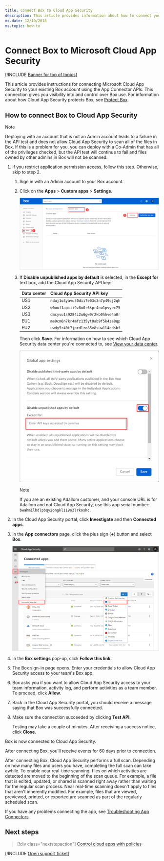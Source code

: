 ```yaml
---
title: Connect Box to Cloud App Security
description: This article provides information about how to connect your Box app to Cloud App Security using the API connector for visibility and control over use.
ms.date: 12/10/2018
ms.topic: how-to
---
```

# Connect Box to Microsoft Cloud App Security

[!INCLUDE [Banner for top of topics](includes/banner.md)]

This article provides instructions for connecting Microsoft Cloud App Security to your existing Box account using the App Connector APIs. This connection gives you visibility into and control over Box use. For information about how Cloud App Security protects Box, see [Protect Box](protect-box.md).

## How to connect Box to Cloud App Security

> [!NOTE]
> Deploying with an account that is not an Admin account leads to a failure in the API test and does not allow Cloud App Security to scan all of the files in Box. If this is a problem for you, you can deploy with a Co-Admin that has all of the privileges checked, but the API test will continue to fail and files owned by other admins in Box will not be scanned.

1. If you restrict application permission access, follow this step. Otherwise, skip to step 2.

    1. Sign in with an Admin account to your Box account.
    1. Click on the **Apps** > **Custom apps** > **Settings**.

         ![box apps](media/box-apps.png "box apps")

    1. If **Disable unpublished apps by default** is selected, in the **Except for** text box, add the Cloud App Security API key:

         |Data center|Cloud App Security API key|
         |----|----|
         |US1|`nduj1o3yavu30dii7e03c3n7p49cj2qh`|
         |US2|`w0ouf1apiii9z8o0r6kpr4nu1pvyec75`|
         |US3|`dmcyvu1s9284i2u6gw9r2kb0hhve4a0r`|
         |EU1|`me9cm6n7kr4mfz135yt0ab9f5k4ze8qp`|
         |EU2|`uwdy5r40t7jprdlzo85v8suw1l4cdsbf`|

        Then click **Save**. For information on how to see which Cloud App Security data center you're connected to, see [View your data center](network-requirements.md#view-your-data-center).

        ![box settings except for](media/box-settings-except-for.png)

        > [!NOTE]
        > If you are an existing Adallom customer, and your console URL is for Adallom and not Cloud App Security, use this app serial number: `bwahmilhdlpbqy2ongkl119o3lrkoshc`.

2. In the Cloud App Security portal, click **Investigate** and then **Connected apps**.

3. In the **App connectors** page, click the plus sign (**+**) button and select **Box**.

    ![connect box](media/connect-box.png "connect box")

4. In the **Box settings** pop-up, click **Follow this link**.

5. The Box sign-in page opens. Enter your credentials to allow Cloud App Security access to your team's Box app.

6. Box asks you if you want to allow Cloud App Security access to your team information, activity log, and perform activities as a team member. To proceed, click **Allow**.

7. Back in the Cloud App Security portal, you should receive a message saying that Box was successfully connected.

8. Make sure the connection succeeded by clicking **Test API**.

    Testing may take a couple of minutes. After receiving a success notice, click **Close**.

Box is now connected to Cloud App Security.

After connecting Box, you'll receive events for 60 days prior to connection.

After connecting Box, Cloud App Security performs a full scan. Depending on how many files and users you have, completing the full scan can take awhile. To enable near real-time scanning, files on which activities are detected are moved to the beginning of the scan queue. For example, a file that is edited, updated, or shared is scanned right away rather than waiting for the regular scan process. Near real-time scanning doesn't apply to files that aren't inherently modified. For example, files that are viewed, previewed, printed, or exported are scanned as part of the regularly scheduled scan.

If you have any problems connecting the app, see [Troubleshooting App Connectors](troubleshooting-api-connectors-using-error-messages.md).

## Next steps

> [!div class="nextstepaction"]
> [Control cloud apps with policies](control-cloud-apps-with-policies.md)

[!INCLUDE [Open support ticket](includes/support.md)]
